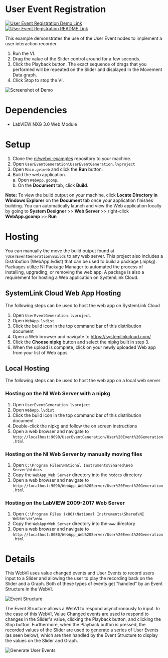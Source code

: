 # User Event Registration
[![User Event Registration Demo Link](https://img.shields.io/badge/Details-Demo_Link-green.svg)](https://ni.github.io/webvi-examples/UserEventGeneration/Builds/WebApp_Web%20Server/User%20Event%20Generation.html)
[![User Event Registration README Link](https://img.shields.io/badge/Details-README_Link-orange.svg)](https://github.com/ni/webvi-examples/tree/master/UserEventGeneration)

This example demonstrates the use of the User Event nodes to implement a user interaction recorder.

1. Run the VI.
2. Drag the value of the Slider control around for a few seconds.
3. Click the Playback button. The exact sequence of drags that you performed will be repeated on the Slider and displayed in the Movement Data graph.
4. Click Stop to stop the VI.

![Screenshot of Demo](https://ni.github.io/webvi-examples/UserEventGeneration/Screenshot.gif)

# Dependencies
- LabVIEW NXG 3.0 Web Module

# Setup
1. Clone the [ni/webvi-examples](https://github.com/ni/webvi-examples) repository to your machine.
2. Open `UserEventGeneration\UserEventGeneration.lvproject`
3. Open `Main.gviweb` and click the **Run** button.
4. Build the web application.  
  a. Open `WebApp.gcomp`.  
  b. On the **Document** tab, click **Build**.

**Note:** To view the build output on your machine, click **Locate Directory in Windows Explorer** on the **Document** tab once your application finishes building. You can automatically launch and view the Web application locally by going to **System Designer** >> **Web Server** >> right-click **WebApp.gcomp** >> **Run**

# Hosting
You can manually the move the build output found at `\UserEventGeneration\Builds` to any web server. This project also includes a Distribution (WebApp.lvdist) that can be used to build a package (.nipkg). Packages utilize NI Package Manager to automated the process of installing, upgrading, or removing the web app. A package is also a requirement for hosting a Web application on SystemLink Cloud.

## SystemLink Cloud Web App Hosting
The following steps can be used to host the web app on SystemLink Cloud
1. Open `UserEventGeneration.lvproject`.
2. Open `WebApp.lvdist`.
3. Click the build icon in the top command bar of this distribution document
4. Open a Web browser and navigate to https://systemlinkcloud.com/
5. Click the **Choose nipkg** button and select the nipkg built in step 3.
6. When the upload is complete, click on your newly uploaded Web app from your list of Web apps

## Local Hosting
The following steps can be used to host the web app on a local web server
### Hosting on the NI Web Server with a nipkg
1. Open `UserEventGeneration.lvproject`
2. Open `WebApp.lvdist`.
3. Click the build icon in the top command bar of this distribution document
4. Double-click the nipkg and follow the on screen instructions
5. Open a web browser and navigate to `http://localhost:9090/UserEventGeneration/User%20Event%20Generation.html`

### Hosting on the NI Web Server by manually moving files
1. Open `C:\Program Files\National Instruments\Shared\Web Server\htdocs`
2. Copy the `WebApp_Web Server` directory into the `htdocs` directory
3. Open a web browser and navigate to `http://localhost:9090/WebApp_Web%20Server/User%20Event%20Generation.html`

### Hosting on the LabVIEW 2009-2017 Web Server
1. Open `C:\Program Files (x86)\National Instruments\Shared\NI WebServer\www`
2. Copy the `WebApp+Web Server` directory into the `www` directory
3. Open a web browser and navigate to `http://localhost:8080/WebApp_Web%20Server/User%20Event%20Generation.html`

# Details
This WebVI uses value changed events and User Events to record users input to a Slider and allowing the user to play the recording back on the Slider and a Graph. Both of these types of events get "handled" by an Event Structure in the WebVI.

![Event Structure](https://ni.github.io/webvi-examples/UserEventGeneration/img/eventStructure.png)

The Event Structure allows a WebVI to respond asynchronously to input. In the case of this WebVI, Value Changed events are used to respond to changes in the Slider's value, clicking the Playback button, and clicking the Stop button. Furthermore, when the Playback button is pressed, the recorded values of the Slider are used to generate a series of User Events (as seen below), which are then handled by the Event Structure to display the values on the Slider and Graph.

![Generate User Events](https://ni.github.io/webvi-examples/UserEventGeneration/img/generate.png)